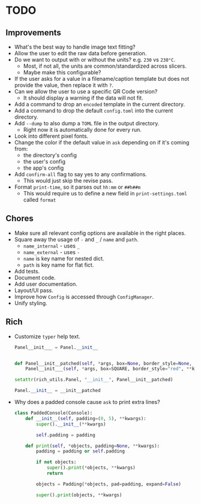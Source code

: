 # TODO

## Improvements

- What's the best way to handle image text fitting?
- Allow the user to edit the raw data before generation.
- Do we want to output with or without the units? e.g. `230` vs `230°C`.
  - Most, if not all, the units are common/standardized across slicers.
  - Maybe make this configurable?
- If the user asks for a value in a filename/caption template but does not
  provide the value, then replace it with `?`.
- Can we allow the user to use a specific QR Code version?
  - It should display a warning if the data will not fit.
- Add a command to drop an `encoded` template in the current directory.
- Add a command to drop the default `config.toml` into the current directory.
- Add `--dump` to also dump a `TOML` file in the output directory.
  - Right now it is automatically done for every run.
- Look into different pixel fonts.
- Change the color if the default value in `ask` depending on if it's coming from:
  - the directory's config
  - the user's config
  - the app's config
- Add `confirm-all` flag to say yes to any confirmations.
  - This would just skip the revise pass.
- Format `print-time`, so it parses out `hh:mm` or `##h##m`
  - This would require us to define a new field in `print-settings.toml` called `format`

## Chores

- Make sure all relevant config options are available in the right places.
- Square away the usage of `-` and `_` / `name` and `path`.
  - `name_internal` - uses `_`
  - `name_external` - uses `-`
  - `name` is key name for nested dict.
  - `path` is key name for flat fict.
- Add tests.
- Document code.
- Add user documentation.
- Layout/UI pass.
- Improve how `Config` is accessed through `ConfigManager`.
- Unify styling.

## Rich

- Customize `typer` help text.

  ```python
  Panel__init___ = Panel.__init__


  def Panel__init__patched(self, *args, box=None, border_style=None, **kwargs):
      Panel__init___(self, *args, box=SQUARE, border_style="red", **kwargs)

  setattr(rich_utils.Panel, "__init__", Panel__init__patched)

  Panel.__init__ = __init__patched
  ```

- Why does a padded console cause `ask` to print extra lines?

  ```python
  class PaddedConsole(Console):
      def __init__(self, padding=(0, 5), **kwargs):
          super().__init__(**kwargs)

          self.padding = padding

      def print(self, *objects, padding=None, **kwargs):
          padding = padding or self.padding

          if not objects:
              super().print(*objects, **kwargs)
              return

          objects = Padding(*objects, pad=padding, expand=False)

          super().print(objects, **kwargs)
  ```
